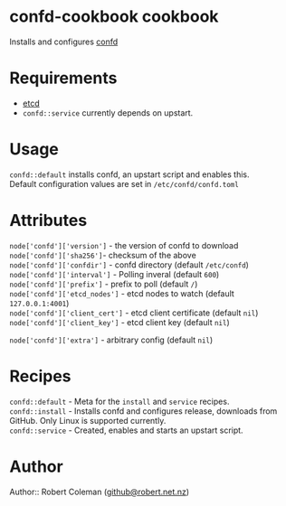 # confd-cookbook cookbook

Installs and configures [confd](https://github.com/kelseyhightower/confd)

# Requirements

* [etcd](https://github.com/coreos/etcd)  
* `confd::service` currently depends on upstart.

# Usage

`confd::default` installs confd, an upstart script and enables this.  
Default configuration values are set in `/etc/confd/confd.toml`

# Attributes

`node['confd']['version']` - the version of confd to download  
`node['confd']['sha256']`- checksum of the above  
`node['confd']['confdir']` - confd directory (default `/etc/confd`)  
`node['confd']['interval']` - Polling inveral (default `600`)  
`node['confd']['prefix']` - prefix to poll (default `/`)  
`node['confd']['etcd_nodes']` - etcd nodes to watch (default `127.0.0.1:4001`)  
`node['confd']['client_cert']` - etcd client certificate (default `nil`)  
`node['confd']['client_key']` - etcd client key (default `nil`)  

`node['confd']['extra']` - arbitrary config (default `nil`)  

# Recipes

`confd::default` - Meta for the `install` and `service` recipes.  
`confd::install` - Installs confd and configures release, downloads from GitHub. Only Linux is supported currently.  
`confd::service` - Created, enables and starts an upstart script.  

# Author

Author:: Robert Coleman (<github@robert.net.nz>)
